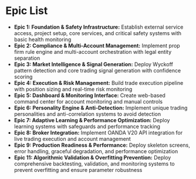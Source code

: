 # Epic List

- **Epic 1: Foundation & Safety Infrastructure:** Establish external service access, project setup, core services, and critical safety systems with basic health monitoring
- **Epic 2: Compliance & Multi-Account Management:** Implement prop firm rule engine and multi-account orchestration with legal entity separation
- **Epic 3: Market Intelligence & Signal Generation:** Deploy Wyckoff pattern detection and core trading signal generation with confidence scoring
- **Epic 4: Execution & Risk Management:** Build trade execution pipeline with position sizing and real-time risk monitoring
- **Epic 5: Dashboard & Monitoring Interface:** Create web-based command center for account monitoring and manual controls
- **Epic 6: Personality Engine & Anti-Detection:** Implement unique trading personalities and anti-correlation systems to avoid detection
- **Epic 7: Adaptive Learning & Performance Optimization:** Deploy learning systems with safeguards and performance tracking
- **Epic 8: Broker Integration:** Implement OANDA V20 API integration for live trading execution and account management
- **Epic 9: Production Readiness & Performance:** Deploy skeleton screens, error handling, graceful degradation, and performance optimization
- **Epic 11: Algorithmic Validation & Overfitting Prevention:** Deploy comprehensive backtesting, validation, and monitoring systems to prevent overfitting and ensure parameter robustness
